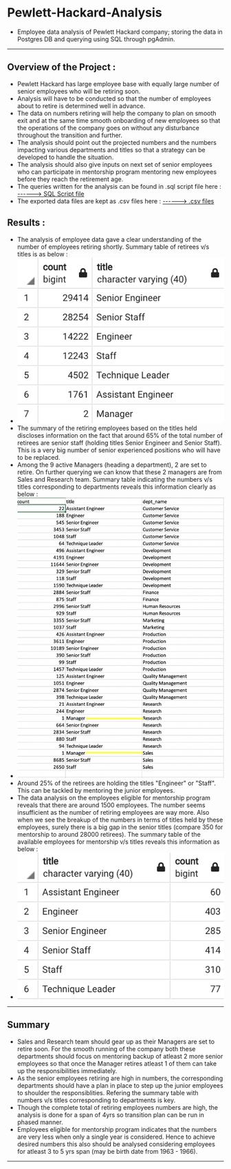 # **Pewlett-Hackard-Analysis**
- Employee data analysis of Pewlett Hackard company; storing the data in Postgres DB and querying using SQL through pgAdmin.
---
## Overview of the Project :
- Pewlett Hackard has large employee base with equally large number of senior employees who will be retiring soon. 
- Analysis will have to be conducted so that the number of employees about to retire is determined well in advance.
- The data on numbers retiring will help the company to plan on smooth exit and at the same time smooth onboarding of new employees so that the operations of the company goes on without any disturbance throughout the transition and further.
- The analysis should point out the projected numbers and the numbers impacting various departments and titles so that a strategy can be developed to handle the situation.
- The analysis should also give inputs on next set of senior employees who can participate in mentorship program mentoring new employees before they reach the retirement age.
- The queries written for the analysis can be found in .sql script file here : <a href="https://github.com/VinuthaBS/Pewlett-Hackard-Analysis/tree/main/Queries">------> SQL Script file</a>
- The exported data files are kept as .csv files here : <a href="https://github.com/VinuthaBS/Pewlett-Hackard-Analysis/tree/main/Data">------> .csv files</a>
## **Results :** 
- The analysis of employee data gave a clear understanding of the number of employees retiring shortly. Summary table of retirees v/s titles is as below :
- <img src = "Resources/RetireesVSTitles.png"></img>
- The summary of the retiring employees based on the titles held discloses information on the fact that around 65% of the total number of retirees are senior staff (holding titles Senior Engineer and Senior Staff). This is a very big number of senior experienced positions who will have to be replaced. 
- Among the 9 active Managers (heading a department), 2 are set to retire. On further querying we can know that these 2 managers are from Sales and Research team. Summary table indicating the numbers v/s titles corresponding to departments reveals this information clearly as below :
- <img src = "Resources/RetireesVSTitlesVSDepts.png"></img>
- Around 25% of the retirees are holding the titles "Engineer" or "Staff". This can be tackled by mentoring the junior employees.
- The data analysis on the employees eligible for mentorship program reveals that there are around 1500 employees. The number seems insufficient as the number of retiring employees are way more. Also when we see the breakup of the numbers in terms of titles held by these employees, surely there is a big gap in the senior titles (compare 350 for mentorship to around 28000 retirees). The summary table of the available employees for mentorship v/s titles reveals this information as below :
- <img src = "Resources/MentorshipEmpsVSTitles.png"></img>
---
## **Summary**
- Sales and Research team should gear up as their Managers are set to retire soon. For the smooth running of the company both these departments should focus on mentoring backup of atleast 2 more senior employees so that once the Manager retires atleast 1 of them can take up the responsibilities immediately.
- As the senior employees retiring are high in numbers, the corresponding departments should have a plan in place to step up the junior employees to shoulder the responsiblities. Refering the summary table with numbers v/s titles corresponding to departments is key.
- Though the complete total of retiring employees numbers are high, the analysis is done for a span of 4yrs so transition plan can be run in phased manner. 
- Employees eligible for mentorship program indicates that the numbers are very less when only a single year is considered. Hence to achieve desired numbers this also should be analysed considering employees for atleast 3 to 5 yrs span (may be birth date from 1963 - 1966).
---